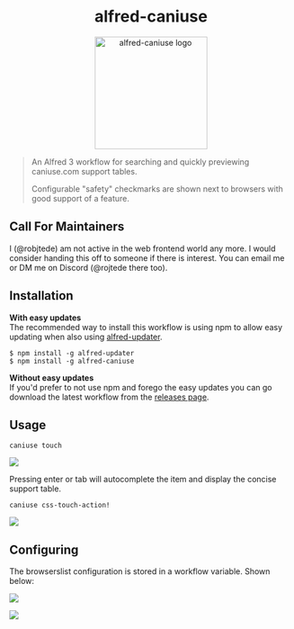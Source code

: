 <h1 align="center">
  alfred-caniuse
</h1>

<p align="center">
  <img src="https://raw.githubusercontent.com/robjtede/alfred-caniuse/master/alfred-caniuse.png" alt="alfred-caniuse logo" height="200">
</p>

> An Alfred 3 workflow for searching and quickly previewing caniuse.com support tables.
>
> Configurable "safety" checkmarks are shown next to browsers with good support of a feature.

## Call For Maintainers

I (@robjtede) am not active in the web frontend world any more. I would consider handing this off to someone if there is interest. You can email me or DM me on Discord (@rojtede there too).

## Installation

**With easy updates**  
The recommended way to install this workflow is using npm to allow easy updating when also using [alfred-updater](https://github.com/SamVerschueren/alfred-updater).

```shell
$ npm install -g alfred-updater
$ npm install -g alfred-caniuse
```

**Without easy updates**  
If you'd prefer to not use npm and forego the easy updates you can go download the latest workflow from the [releases page](https://github.com/robjtede/alfred-caniuse/releases).

## Usage

```
caniuse touch
```

![](https://i.imgur.com/yPTEt85.png)

Pressing enter or tab will autocomplete the item and display the concise support table.

```
caniuse css-touch-action!
```

![](https://i.imgur.com/Ku39XTe.png)

## Configuring

The browserslist configuration is stored in a workflow variable. Shown below:

![](https://i.imgur.com/u2rRIzf.png)

![](https://i.imgur.com/ixsrcan.png)
